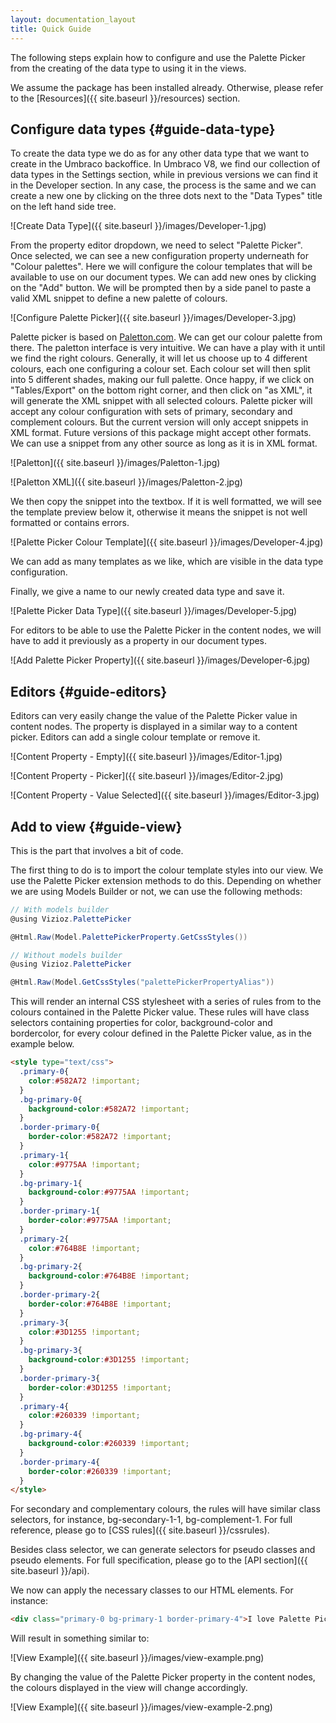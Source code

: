```yaml
---
layout: documentation_layout
title: Quick Guide
---
```


The following steps explain how to configure and use the Palette Picker from the creating of the data type to using it in the views.

We assume the package has been installed already. Otherwise, please refer to the [Resources]({{ site.baseurl }}/resources) section.

## Configure data types {#guide-data-type}

To create the data type we do as for any other data type that we want to create in the Umbraco backoffice. In Umbraco V8, we find our collection of data types in the Settings section, while in previous versions we can find it in the Developer section. In any case, the process is the same and we can create a new one by clicking on the three dots next to the "Data Types" title on the left hand side tree.

![Create Data Type]({{ site.baseurl }}/images/Developer-1.jpg)

From the property editor dropdown, we need to select "Palette Picker". Once selected, we can see a new configuration property underneath for "Colour palettes". Here we will configure the colour templates that will be available to use on our document types. We can add new ones by clicking on the "Add" button. We will be prompted then by a side panel to paste a valid XML snippet to define a new palette of colours.

![Configure Palette Picker]({{ site.baseurl }}/images/Developer-3.jpg)

Palette picker is based on [Paletton.com](https://paletton.com/). We can get our colour palette from there. The paletton interface is very intuitive. We can have a play with it until we find the right colours. Generally, it will let us choose up to 4 different colours, each one configuring a colour set. Each colour set will then split into 5 different shades, making our full palette. Once happy, if we click on "Tables/Export" on the bottom right corner, and then click on "as XML", it will generate the XML snippet with all selected colours. Palette picker will accept any colour configuration with sets of primary, secondary and complement colours. But the current version will only accept snippets in XML format. Future versions of this package might accept other formats. We can use a snippet from any other source as long as it is in XML format.

![Paletton]({{ site.baseurl }}/images/Paletton-1.jpg)

![Paletton XML]({{ site.baseurl }}/images/Paletton-2.jpg)

We then copy the snippet into the textbox. If it is well formatted, we will see the template preview below it, otherwise it means the snippet is not well formatted or contains errors.

![Palette Picker Colour Template]({{ site.baseurl }}/images/Developer-4.jpg)

We can add as many templates as we like, which are visible in the data type configuration.

Finally, we give a name to our newly created data type and save it.

![Palette Picker Data Type]({{ site.baseurl }}/images/Developer-5.jpg)

For editors to be able to use the Palette Picker in the content nodes, we will have to add it previously as a property in our document types.

![Add Palette Picker Property]({{ site.baseurl }}/images/Developer-6.jpg)

## Editors {#guide-editors}

Editors can very easily change the value of the Palette Picker value in content nodes. The property is displayed in a similar way to a content picker. Editors can add a single colour template or remove it.

![Content Property - Empty]({{ site.baseurl }}/images/Editor-1.jpg)

![Content Property - Picker]({{ site.baseurl }}/images/Editor-2.jpg)

![Content Property - Value Selected]({{ site.baseurl }}/images/Editor-3.jpg)

## Add to view {#guide-view}

This is the part that involves a bit of code.

The first thing to do is to import the colour template styles into our view. We use the Palette Picker extension methods to do this. Depending on whether we are using Models Builder or not, we can use the following methods:

````csharp
// With models builder
@using Vizioz.PalettePicker

@Html.Raw(Model.PalettePickerProperty.GetCssStyles())
````

````csharp
// Without models builder
@using Vizioz.PalettePicker

@Html.Raw(Model.GetCssStyles("palettePickerPropertyAlias"))
````

This will render an internal CSS stylesheet with a series of rules from to the colours contained in the Palette Picker value. These rules will have class selectors containing properties for color, background-color and bordercolor, for every colour defined in the Palette Picker value, as in the example below.

````html
<style type="text/css">
  .primary-0{
    color:#582A72 !important;
  }
  .bg-primary-0{
    background-color:#582A72 !important;
  }
  .border-primary-0{
    border-color:#582A72 !important;
  }
  .primary-1{
    color:#9775AA !important;
  }
  .bg-primary-1{
    background-color:#9775AA !important;
  }
  .border-primary-1{
    border-color:#9775AA !important;
  }
  .primary-2{
    color:#764B8E !important;
  }
  .bg-primary-2{
    background-color:#764B8E !important;
  }
  .border-primary-2{
    border-color:#764B8E !important;
  }
  .primary-3{
    color:#3D1255 !important;
  }
  .bg-primary-3{
    background-color:#3D1255 !important;
  }
  .border-primary-3{
    border-color:#3D1255 !important;
  }
  .primary-4{
    color:#260339 !important;
  }
  .bg-primary-4{
    background-color:#260339 !important;
  }
  .border-primary-4{
    border-color:#260339 !important;
  }
</style>
````

For secondary and complementary colours, the rules will have similar class selectors, for instance, bg-secondary-1-1, bg-complement-1. For full reference, please go to [CSS rules]({{ site.baseurl }}/cssrules).

Besides class selector, we can generate selectors for pseudo classes and pseudo elements. For full specification, please go to the [API section]({{ site.baseurl }}/api).

We now can apply the necessary classes to our HTML elements. For instance:

````html
<div class="primary-0 bg-primary-1 border-primary-4">I love Palette Picker</div>
````

Will result in something similar to:

![View Example]({{ site.baseurl }}/images/view-example.png)

By changing the value of the Palette Picker property in the content nodes, the colours displayed in the view will change accordingly.

![View Example]({{ site.baseurl }}/images/view-example-2.png)
